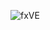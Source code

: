 ![fxVE](https://github.com/jared6600cc/jared6600cc/assets/135299193/b4eadb9d-a2ac-4c79-ae4e-3a28db60f3c1)
